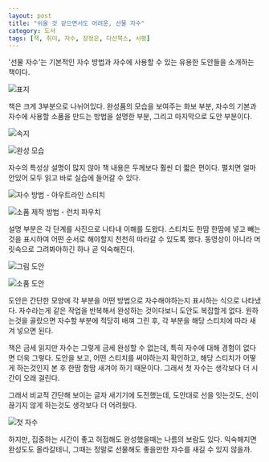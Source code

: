 ```yaml
---
layout: post
title: "쉬울 것 같으면서도 어려운, 선물 자수"
category: 도서
tags: [책, 취미, 자수, 장정은, 다산북스, 서평]
---
```


'선물 자수'는 기본적인 자수 방법과 자수에 사용할 수 있는 유용한 도안들을 소개하는 책이다.

![표지](https://lh3.googleusercontent.com/-FOZRnCtoEbs/WSgqzOLLWoI/AAAAAAAAULA/B3Mo3GV3bqAn0cwAQ8l6fXXpyac6kc3RACE0/s600/present-embroidery-1.jpg)

책은 크게 3부분으로 나뉘어있다.
완성품의 모습을 보여주는 화보 부분,
자수의 기본과 자수에 사용할 소품을 만드는 방법을 설명한 부분,
그리고 마지막으로 도안 부분이다.

![속지](https://lh3.googleusercontent.com/-bsi_3KUWTPU/WSgq7q8C2FI/AAAAAAAAULQ/s-tkj-Nf7lEyTROl76fLScXkKG_Pku7NACE0/s600/present-embroidery-2.jpg)

![완성 모습](https://lh3.googleusercontent.com/-U7V_3nVaMXI/WSgrELrNzdI/AAAAAAAAULg/JStmoGRgqOAL9jnJ6H6x7Eo_L_Obi6EogCE0/s600/present-embroidery-3.jpg)

자수의 특성상 설명이 많지 않아
책 내용은 두께보다 훨씬 더 짧은 편이다.
펼치면 얼마 안있어 모두 읽고 바로 실습에 들어갈 수 있다.

![자수 방법 - 아우트라인 스티치](https://lh3.googleusercontent.com/-jcD2m2fMGZ4/WSgrLJfoFUI/AAAAAAAAULw/HPCPRZnsVFEsfq6NunnyVTfn-oWNAifyQCE0/s600/present-embroidery-4.jpg)

![소품 제작 방법 - 런치 파우치](https://lh3.googleusercontent.com/-vgDcfr40kVk/WSgrtPiBpzI/AAAAAAAAUMg/1ADQUg2KukI9RdvtirrxXQ2Yf16Rnn9RQCE0/s600/present-embroidery-5.jpg)

설명 부분은 각 단계를 사진으로 나타내 이해를 도왔다.
스티치도 한땀 한땀에 넣고 빼는것을 표시하여 어떤 순서로 해야할지 천천히 따라갈 수 있도록 했다.
동영상이 아니라 머릿속으로 그려봐야하긴 하나 곧 익숙해진다.

![그림 도안](https://lh3.googleusercontent.com/-OrafdXdVwTs/WSgrYOPSVJI/AAAAAAAAUMA/7JsbZxzkPm0p-eW1YXs4J-NBEK5WWcN4QCE0/s600/present-embroidery-6.jpg)

![소품 도안](https://lh3.googleusercontent.com/-3KIKM5cZjAI/WSgrf9dF-ZI/AAAAAAAAUMQ/iPrkXFuxevIM35yPwkfNYJigAq_qTInsQCE0/s600/present-embroidery-7.jpg)

도안은 간단한 모양에 각 부분을 어떤 방법으로 자수해야하는지 표시하는 식으로 나타냈다.
자수라는게 같은 작업을 반복해서 완성하는 것이다보니 도안도 복잡할게 없다.
원하는것을 골랐으면 자수할 부분에 적당히 배껴 그린 후,
각 부분을 해당 스티치에 따라 새겨 넣으면 된다.

책은 금세 읽지만 자수는 그렇게 금세 완성할 수 없는데,
특히 자수에 대해 경험이 없다면 더욱 그렇다.
도안을 보고, 어떤 스티치를 써야하는지 확인하고,
해당 스티치가 어떻게 하는것인지 본 후 한땀 함땀 새겨야 하기 때문이다.
그래서 첫 자수는 생각보다 더 시간이 오래 걸린다.

그래서 비교적 간단해 보이는 글자 새기기에 도전했는데,
도안대로 선을 잇는것도, 선이 끊기지 않게 하는것도 생각보다 더 어려웠다.

![첫 자수](https://lh3.googleusercontent.com/-XwkLD_0GK5U/WShTfovx8yI/AAAAAAAAUO8/hg-hTP5EtgkjtFmfzgKVnefsyT1E9CaFACE0/s600/present-embroidery-8.jpg)

하지만, 집중하는 시간이 좋고 허접해도 완성했을때는 나름의 보람도 있다.
익숙해지면 완성도도 올라갈테니, 그때는 정말로 선물해도 좋을만한 자수를 새길 수 있지 않을까.

